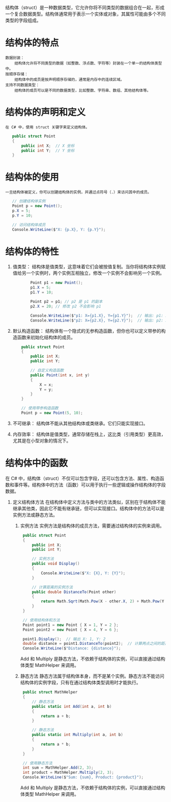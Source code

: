 结构体（struct）是一种数据类型，它允许你将不同类型的数据组合在一起，形成一个复合数据类型。结构体通常用于表示一个实体或对象，其属性可能由多个不同类型的字段组成。
# 结构体的特点
    数据封装：
        结构体允许将不同类型的数据（如整数、浮点数、字符等）封装在一个单一的结构体类型中。
    按顺序存储：
        结构体中的成员是按声明顺序存储的，通常是内存中的连续区域。
    支持不同数据类型：
        结构体的成员可以是不同的数据类型，比如整数、字符串、数组、其他结构体等。

# 结构体的声明和定义
    在 C# 中，使用 struct 关键字来定义结构体。
 ``` csharp
    public struct Point
    {
        public int X;  // X 坐标
        public int Y;  // Y 坐标
    }
 ```

# 结构体的使用
    一旦结构体被定义，你可以创建结构体的实例，并通过点符号（.）来访问其中的成员。
 ``` csharp
    // 创建结构体实例
    Point p = new Point();
    p.X = 5;
    p.Y = 10;

    // 访问结构体成员
    Console.WriteLine($"X: {p.X}, Y: {p.Y}");
 ```

# 结构体的特性
 1. 值类型：
    结构体是值类型，这意味着它们会被按值复制。当你将结构体实例赋值给另一个实例时，两个实例互相独立，修改一个实例不会影响另一个实例。
 ```csharp
            Point p1 = new Point();
            p1.X = 5;
            p1.Y = 10;

            Point p2 = p1; // p2 是 p1 的副本
            p2.X = 20; // 修改 p2 不会影响 p1

            Console.WriteLine($"p1: X={p1.X}, Y={p1.Y}");  // 输出: p1: X=5, Y=10
            Console.WriteLine($"p2: X={p2.X}, Y={p2.Y}");  // 输出: p2: X=20, Y=10

 ```
 2. 默认构造函数：
    结构体有一个隐式的无参构造函数，但你也可以定义带参的构造函数来初始化结构体的成员。
 ```csharp
        public struct Point
        {
            public int X;
            public int Y;

            // 自定义构造函数
            public Point(int x, int y)
            {
                X = x;
                Y = y;
            }
        }

        // 使用带参构造函数
        Point p = new Point(5, 10);
 ```
 3. 不可继承：
    结构体不能从其他结构体或类继承。它们只能实现接口。

 4. 内存效率：
    结构体是值类型，通常存储在栈上，这比类（引用类型）更高效，尤其是在小型对象的情况下。

# 结构体中的函数
在 C# 中，结构体（struct）不仅可以包含字段，还可以包含方法、属性、构造函数和事件等。结构体中的方法（函数）可以用于执行一些逻辑或操作结构体的字段数据。
 1. 定义结构体方法
    在结构体中定义方法与类中的方法类似，区别在于结构体不能继承其他类，因此它不能有继承链，但可以实现接口。结构体中的方法可以是实例方法或静态方法。
    1. 实例方法
        实例方法是结构体的成员方法，需要通过结构体的实例来调用。
       ```csharp
        public struct Point
        {
            public int X;
            public int Y;

            // 实例方法
            public void Display()
            {
                Console.WriteLine($"X: {X}, Y: {Y}");
            }

            // 计算距离的实例方法
            public double DistanceTo(Point other)
            {
                return Math.Sqrt(Math.Pow(X - other.X, 2) + Math.Pow(Y - other.Y, 2));
            }
        }

        // 使用结构体和方法
        Point point1 = new Point { X = 1, Y = 2 };
        Point point2 = new Point { X = 4, Y = 6 };

        point1.Display();  // 输出 X: 1, Y: 2
        double distance = point1.DistanceTo(point2);  // 计算两点之间的距离
        Console.WriteLine($"Distance: {distance}");

       ``` 
       Add 和 Multiply 是静态方法，不依赖于结构体的实例，可以直接通过结构体类型 MathHelper 来调用。
       
    2. 静态方法
        静态方法属于结构体本身，而不是某个实例。静态方法不能访问结构体的实例字段，只有在通过结构体类型调用时才能执行。
       ```csharp
        public struct MathHelper
        {
            // 静态方法
            public static int Add(int a, int b)
            {
                return a + b;
            }

            // 静态方法
            public static int Multiply(int a, int b)
            {
                return a * b;
            }
        }

        // 使用静态方法
        int sum = MathHelper.Add(2, 3);
        int product = MathHelper.Multiply(2, 3);
        Console.WriteLine($"Sum: {sum}, Product: {product}");
       ``` 
       Add 和 Multiply 是静态方法，不依赖于结构体的实例，可以直接通过结构体类型 MathHelper 来调用。